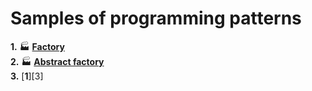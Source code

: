 # Samples of programming patterns

__1.__ 🏭 [**Factory**][1]  
__2.__ 🏭 [**Abstract factory**][2]  
__3.__ [**1**][3]














[1]:https://github.com/freeky92/LearningPatterns/tree/master/src/main/java/com/asurspace/learning/factory_pattern/factory_pattern
[2]:https://github.com/freeky92/LearningPatterns/tree/master/src/main/java/com/asurspace/learning/factory_pattern/abstract_factory_pattern
